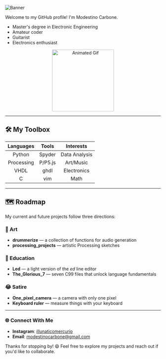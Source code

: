 ![Banner](https://capsule-render.vercel.app/api?type=waving&color=0:1e3a8a,100:1e40af&height=180&section=header&text=Modestino%20Carbone%20👨‍💻&fontColor=ffffff&fontAlignY=35&fontSize=35&desc=Electronic%20Engineer%20%7C%20Amateur%20Coder%20%7C%20Guitarist&descAlignY=55&descAlign=50)


Welcome to my GitHub profile! I'm Modestino Carbone.
- Master's degree in Electronic Engineering
- Amateur coder
- Guitarist
- Electronics enthusiast

<p align="center">
  <img src="https://media3.giphy.com/media/v1.Y2lkPTc5MGI3NjExM2xmc3FlcHJ2eHZwNWdwZjNlZGU5anN2Zm9mcG8zNmlxOWJ1b3JrZiZlcD12MV9pbnRlcm5hbF9naWZfYnlfaWQmY3Q/l2QE3oVEP88zGMTPa/giphy.gif"
       width=200"
       alt="Animated Gif"/>
</p>

---

## 🛠️ My Toolbox

| **Languages** |  **Tools** | **Interests**| 
|:------:|:------:|:------:|
| Python | Spyder | Data Analysis |
| Processing | P/P5.js | Art/Music |
| VHDL | ghdl | Electronics |
| C | vim | Math |

---

## 🗺️ Roadmap

My current and future projects follow three directions:

### 🎨 Art
- **drummerize** — a collection of functions for audio generation  
- **processing_projects** — artistic Processing sketches

### 📘 Education
- **Led** — a light version of the *ed* line editor  
- **The_Glorious_7** — seven C99 files that unlock language fundamentals

### 😂 Satire
- **One_pixel_camera** — a camera with only one pixel  
- **Keyboard ruler** — measure things with your keyboard

---

### 🌐 Connect With Me

- **Instagram**: [illunaticomercurio](https://www.instagram.com/illunaticomercurio/)
- **Email**: [modestinocarbone@gmail.com](mailto:modestinocarbone@gmail.com)

Thanks for stopping by! 😄 Feel free to explore my projects and reach out if you'd like to collaborate.

